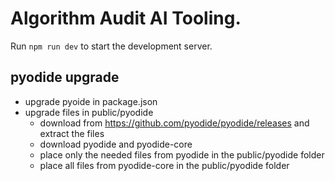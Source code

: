 # Algorithm Audit AI Tooling. 

Run `npm run dev` to start the development server.

## pyodide upgrade

- upgrade pyoide in package.json
- upgrade files in public/pyodide
  - download from https://github.com/pyodide/pyodide/releases and extract the files
  - download pyodide and pyodide-core 
  - place only the needed files from pyodide in the public/pyodide folder
  - place all files from pyodide-core in the public/pyodide folder
  